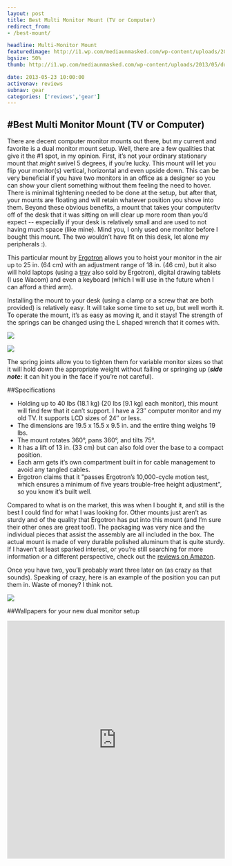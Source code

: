 ```yaml
---
layout: post
title: Best Multi Monitor Mount (TV or Computer)
redirect_from:
- /best-mount/

headline: Multi-Monitor Mount
featuredimage: http://i1.wp.com/mediaunmasked.com/wp-content/uploads/2013/05/dualmonitor.jpg?zoom=1.5&resize=342%2C212
bgsize: 50%
thumb: http://i1.wp.com/mediaunmasked.com/wp-content/uploads/2013/05/dualmonitor.jpg?zoom=1.5&resize=342%2C212

date: 2013-05-23 10:00:00
activenav: reviews
subnav: gear
categories: ['reviews','gear']
---
```

#Best Multi Monitor Mount (TV or Computer)
---

There are decent computer monitor mounts out there, but my current and favorite is a dual monitor mount setup. Well, there are a few qualities that give it the #1 spot, in my opinion. First, it’s not your ordinary stationary mount that *might* swivel 5 degrees, if you’re lucky. This mount will let you flip your monitor(s) vertical, horizontal and even upside down. This can be very beneficial if you have two monitors in an office as a designer so you can show your client something without them feeling the need to hover. There is minimal tightening needed to be done at the setup, but after that, your mounts are floating and will retain whatever position you shove into them. Beyond these obvious benefits, a mount that takes your computer/tv off of the desk that it was sitting on will clear up more room than you’d expect -- especially if your desk is relatively small and are used to not having much space (like mine). Mind you, I only used one monitor before I bought this mount. The two wouldn’t have fit on this desk, let alone my peripherals :).

This particular mount by <a href="http://www.amazon.com/s/?_encoding=UTF8&camp=1789&creative=390957&field-brandtextbin=Ergotron&linkCode=ur2&node=172282&tag=mediunma0d-20" class="amazon">Ergotron</a> allows you to hoist your monitor in the air up to 25 in. (64 cm) with an adjustment range of 18 in. (46 cm), but it also will hold laptops (using a <a href="http://www.amazon.com/gp/product/B000ECUMTS/ref=as_li_ss_tl?ie=UTF8&camp=1789&creative=390957&creativeASIN=B000ECUMTS&linkCode=as2&tag=mediunma0d-20" class="amazon">tray</a> also sold by Ergotron), digital drawing tablets (I use Wacom) and even a keyboard (which I will use in the future when I can afford a third arm).

Installing the mount to your desk (using a clamp or a screw that are both provided) is relatively easy. It will take some time to set up, but well worth it. To operate the mount, it’s as easy as moving it, and it stays! The strength of the springs can be changed using the L shaped wrench that it comes with.

![](http://i0.wp.com/i.imgur.com/eCp19SD.jpg)

![](http://i0.wp.com/i.imgur.com/te7wS8D.jpg)

The spring joints allow you to tighten them for variable monitor sizes so that it will hold down the appropriate weight without failing or springing up (***side note:*** it can hit you in the face if you’re not careful).

##Specifications

* Holding up to 40 lbs (18.1 kg) (20 lbs [9.1 kg] each monitor), this mount will find few that it can’t support. I have a 23″ computer monitor and my old TV. It supports LCD sizes of 24″ or less.
* The dimensions are 19.5 x 15.5 x 9.5 in. and the entire thing weighs 19 lbs.
* The mount rotates 360°, pans 360°, and tilts 75°.
* It has a lift of 13 in. (33 cm) but can also fold over the base to a compact position.
* Each arm gets it’s own compartment built in for cable management to avoid any tangled cables.
* Ergotron claims that it "passes Ergotron’s 10,000-cycle motion test, which ensures a minimum of five years trouble-free height adjustment", so you know it’s built well.

Compared to what is on the market, this was when I bought it, and still is the best I could find for what I was looking for. Other mounts just aren’t as sturdy and of the quality that Ergotron has put into this mount (and I’m sure their other ones are great too!). The packaging was very nice and the individual pieces that assist the assembly are all included in the box. The actual mount is made of very durable polished aluminum that is quite sturdy. If I haven’t at least sparked interest, or you’re still searching for more information or a different perspective, check out the <a href="http://www.amazon.com/Ergotron-Lx-Dual-Stacking-Arm/product-reviews/B0036RDOT8" class="amazon">reviews on Amazon</a>.

Once you have two, you’ll probably want three later on (as crazy as that sounds). Speaking of crazy, here is an example of the position you can put them in. Waste of money? I think not.

![](http://i2.wp.com/i.imgur.com/qRx1f3u.jpg)

##Wallpapers for your new dual monitor setup
<iframe class="imgur-album" width="100%" height="550" frameborder="0" src="http://imgur.com/a/rcLTm/embed"></iframe>